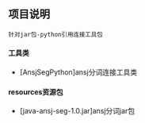 ## 项目说明
```
针对jar包-python引用连接工具包
```
#### 工具类
* [AnsjSegPython]ansj分词连接工具类

#### resources资源包
* [java-ansj-seg-1.0.jar]ansj分词jar包